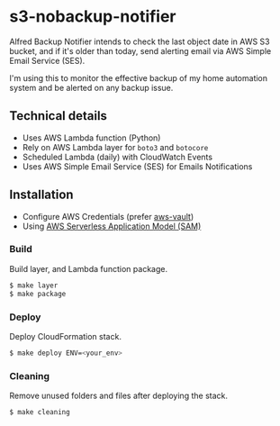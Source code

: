 # s3-nobackup-notifier

Alfred Backup Notifier intends to check the last object date in AWS S3 bucket, and if it's older than today, send alerting email via AWS Simple Email Service (SES).

I'm using this to monitor the effective backup of my home automation system and be alerted on any backup issue.

## Technical details

* Uses AWS Lambda function (Python)
* Rely on AWS Lambda layer for `boto3` and `botocore`
* Scheduled Lambda (daily) with CloudWatch Events
* Uses AWS Simple Email Service (SES) for Emails Notifications

## Installation

* Configure AWS Credentials (prefer [aws-vault](https://github.com/99designs/aws-vault))
* Using [AWS Serverless Application Model (SAM)](https://github.com/awslabs/serverless-application-model/blob/master/versions/2016-10-31.md)

### Build

Build layer, and Lambda function package.

```bash
$ make layer
$ make package
```

### Deploy

Deploy CloudFormation stack.

```bash
$ make deploy ENV=<your_env>
```

### Cleaning

Remove unused folders and files after deploying the stack.

```bash
$ make cleaning
```
